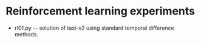 # Reinforcement learning experiments

* rl01.py -- solution of taxi-v2 using standard temporal difference methods.




